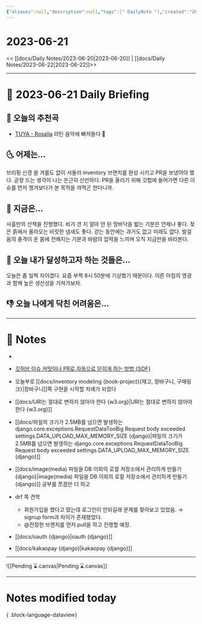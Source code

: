 ```yaml
---
{"aliases":null,"description":null,"tags":[" DailyNote "],"created":"2023-06-21T09:20:52","updated":"2023-07-15T21:30:20","title":"2023-06-21","dg-publish":true,"permalink":"/docs/Daily Notes/2023-06-21/","dgPassFrontmatter":true}
---
```



# 2023-06-21

<< [[docs/Daily Notes/2023-06-20\|2023-06-20]] | [[docs/Daily Notes/2023-06-22\|2023-06-22]]>>

---

# 📅 2023-06-21 Daily Briefing

## 🎵 오늘의 추천곡

- [TUYA - Rosalia](https://www.youtube.com/watch?v=F84pjEryeC0)  라틴 음악에 빠져들다 🎵

## 🌜 어제는...

브리핑 신경 쓸 겨를도 없이 서둘러 inventory 브랜치를 완성 시키고 PR을 보냈어야 했다. 곧장 드는 생각이 나는 은근히 산만하다. PR을 올리기 위해 깃헙에 들어가면 다른 이슈를 먼저 챙겨보다가 본 목적을 까먹곤 한다니까.

## 🙌 지금은...

사흘만의 산책을 진행했다. 비가 갠 지 얼마 안 된 땅바닥을 밟는 기분은 언제나 좋다. 젖은 흙에서 올라오는 비릿한 냄새도 좋다. 걷는 동안에는 과거도 없고 미래도 없다. 발걸음의 충격이 온 몸에 전해지는 기분과 바람의 압력을 느끼며 오직 지금만을 바라본다.

## 🚀 오늘 내가 달성하고자 하는 것들은...

오늘은 좀 일찍 자야겠다. 요즘 부쩍 8시 50분에 기상했기 때문이다. 이른 아침의 영광과 함께 높은 생산성을 가져가보자.

## 👎 오늘 나에게 닥친 어려움은...

---

# 📝 Notes

- 
<div class="transclusion internal-embed is-loaded"><div class="markdown-embed">




- [깃허브 이슈 커밋이나 PR로 자동으로 닫히게 하는 방법 {SOF}](https://stackoverflow.com/questions/60027222/github-how-can-i-close-the-two-issues-with-commit-message)
- 오늘부로 [[docs/inventory modeling {book-project}{재고, 장바구니, 구매링크}\|장바구니]]쪽 구현을 시작할 차례가 되었다
- [[docs/URI는 절대로 변하지 않아야 한다 {w3.org}\|URI는 절대로 변하지 않아야 한다 {w3.org}]]
- [[docs/파일의 크기가 2.5MB를 넘으면 발생하는 django.core.exceptions.RequestDataTooBig  Request body exceeded settings.DATA_UPLOAD_MAX_MEMORY_SIZE {django}\|파일의 크기가 2.5MB를 넘으면 발생하는 django.core.exceptions.RequestDataTooBig  Request body exceeded settings.DATA_UPLOAD_MAX_MEMORY_SIZE {django}]]
- [[docs/image(media) 파일을 DB 이외의 로컬 저장소에서 관리하게 만들기 {django}\|image(media) 파일을 DB 이외의 로컬 저장소에서 관리하게 만들기 {django}]] 공부를 쪼끔만 더 하고

- drf 쪽 견학
	- 회원가입을 했다고 떴는데 로그인이 안되길래 문제를 찾아보고 있었음. → signup form과 차이가 존재했었다.
	- @전정헌 브랜치를 먼저 pull을 하고 진행할 예정.

- [[docs/oauth {django}\|oauth {django}]]
- [[docs/kakaopay {django}\|kakaopay {django}]]


</div></div>


___

![[Pending ⌛.canvas\|Pending ⌛.canvas]]

---

# Notes modified today


{ .block-language-dataview}

